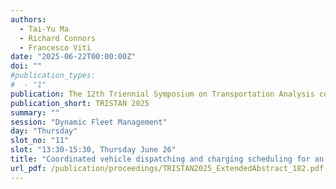 ```yaml
---
authors:
  - Tai-Yu Ma
  - Richard Connors
  - Francesco Viti
date: "2025-06-22T00:00:00Z"
doi: ""
#publication_types:
#  - "1"
publication: The 12th Triennial Symposium on Transportation Analysis conference
publication_short: TRISTAN 2025
summary: ""
session: "Dynamic Fleet Management"
day: "Thursday"
slot_no: "11"
slot: "13:30-15:30, Thursday June 26"
title: "Coordinated vehicle dispatching and charging scheduling for an electric ride-hailing fleet under charging congestion and dynamic prices"
url_pdf: /publication/proceedings/TRISTAN2025_ExtendedAbstract_182.pdf
---
```

